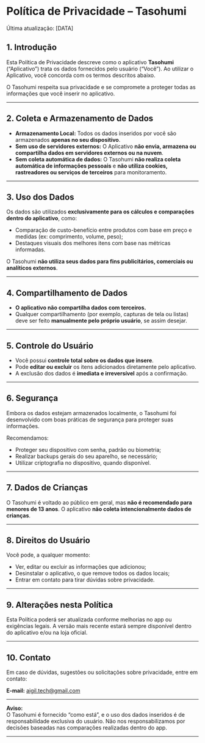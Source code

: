 # Política de Privacidade – Tasohumi

Última atualização: [DATA]

## 1. Introdução

Esta Política de Privacidade descreve como o aplicativo **Tasohumi** (“Aplicativo”) trata os dados fornecidos pelo usuário (“Você”). Ao utilizar o Aplicativo, você concorda com os termos descritos abaixo.

O Tasohumi respeita sua privacidade e se compromete a proteger todas as informações que você inserir no aplicativo.

---

## 2. Coleta e Armazenamento de Dados

- **Armazenamento Local:** Todos os dados inseridos por você são armazenados **apenas no seu dispositivo**.
- **Sem uso de servidores externos:** O Aplicativo **não envia, armazena ou compartilha dados em servidores externos ou na nuvem**.
- **Sem coleta automática de dados:** O Tasohumi **não realiza coleta automática de informações pessoais** e **não utiliza cookies, rastreadores ou serviços de terceiros** para monitoramento.

---

## 3. Uso dos Dados

Os dados são utilizados **exclusivamente para os cálculos e comparações dentro do aplicativo**, como:

- Comparação de custo-benefício entre produtos com base em preço e medidas (ex: comprimento, volume, peso);
- Destaques visuais dos melhores itens com base nas métricas informadas.

O Tasohumi **não utiliza seus dados para fins publicitários, comerciais ou analíticos externos**.

---

## 4. Compartilhamento de Dados

- **O aplicativo não compartilha dados com terceiros.**
- Qualquer compartilhamento (por exemplo, capturas de tela ou listas) deve ser feito **manualmente pelo próprio usuário**, se assim desejar.

---

## 5. Controle do Usuário

- Você possui **controle total sobre os dados que insere**.
- Pode **editar ou excluir** os itens adicionados diretamente pelo aplicativo.
- A exclusão dos dados é **imediata e irreversível** após a confirmação.

---

## 6. Segurança

Embora os dados estejam armazenados localmente, o Tasohumi foi desenvolvido com boas práticas de segurança para proteger suas informações.

Recomendamos:

- Proteger seu dispositivo com senha, padrão ou biometria;
- Realizar backups gerais do seu aparelho, se necessário;
- Utilizar criptografia no dispositivo, quando disponível.

---

## 7. Dados de Crianças

O Tasohumi é voltado ao público em geral, mas **não é recomendado para menores de 13 anos**. O aplicativo **não coleta intencionalmente dados de crianças**.

---

## 8. Direitos do Usuário

Você pode, a qualquer momento:

- Ver, editar ou excluir as informações que adicionou;
- Desinstalar o aplicativo, o que remove todos os dados locais;
- Entrar em contato para tirar dúvidas sobre privacidade.

---

## 9. Alterações nesta Política

Esta Política poderá ser atualizada conforme melhorias no app ou exigências legais. A versão mais recente estará sempre disponível dentro do aplicativo e/ou na loja oficial.

---

## 10. Contato

Em caso de dúvidas, sugestões ou solicitações sobre privacidade, entre em contato:

**E-mail:** aigil.tech@gmail.com

---

**Aviso:**  
O Tasohumi é fornecido “como está”, e o uso dos dados inseridos é de responsabilidade exclusiva do usuário. Não nos responsabilizamos por decisões baseadas nas comparações realizadas dentro do app.

---

